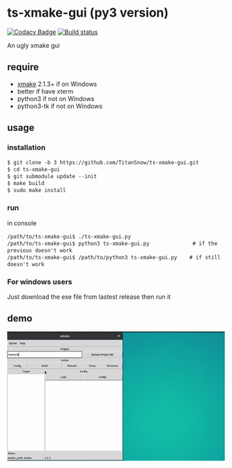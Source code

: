 # ts-xmake-gui (py3 version)

[![Codacy Badge](https://api.codacy.com/project/badge/Grade/3e71f53ba7774984929858de3490f1d9)](https://www.codacy.com/app/TitanSnow/ts-xmake-gui?utm_source=github.com&utm_medium=referral&utm_content=TitanSnow/ts-xmake-gui&utm_campaign=badger)
[![Build status](https://ci.appveyor.com/api/projects/status/4rvf8go6kjy6ds9l?svg=true)](https://ci.appveyor.com/project/TitanSnow/ts-xmake-gui)

An ugly xmake gui

## require

* [xmake](https://github.com/tboox/xmake) 2.1.3+ if on Windows
* better if have xterm
* python3 if not on Windows
* python3-tk if not on Windows

## usage
### installation
```console
$ git clone -b 3 https://github.com/TitanSnow/ts-xmake-gui.git
$ cd ts-xmake-gui
$ git submodule update --init
$ make build
$ sudo make install
```

### run
in console
```
/path/to/ts-xmake-gui$ ./ts-xmake-gui.py
/path/to/ts-xmake-gui$ python3 ts-xmake-gui.py              # if the previous doesn't work
/path/to/ts-xmake-gui$ /path/to/python3 ts-xmake-gui.py    # if still doesn't work
```

### For windows users
Just download the exe file from lastest release then run it

## demo
![demo.gif](docs/demo.gif)
